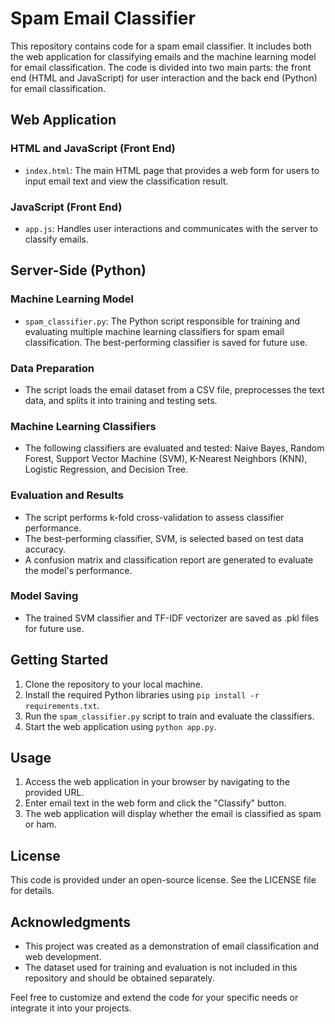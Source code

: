 # Spam Email Classifier

This repository contains code for a spam email classifier. It includes both the web application for classifying emails and the machine learning model for email classification. The code is divided into two main parts: the front end (HTML and JavaScript) for user interaction and the back end (Python) for email classification.

## Web Application

### HTML and JavaScript (Front End)
- `index.html`: The main HTML page that provides a web form for users to input email text and view the classification result.

### JavaScript (Front End)
- `app.js`: Handles user interactions and communicates with the server to classify emails.

## Server-Side (Python)

### Machine Learning Model
- `spam_classifier.py`: The Python script responsible for training and evaluating multiple machine learning classifiers for spam email classification. The best-performing classifier is saved for future use.

### Data Preparation
- The script loads the email dataset from a CSV file, preprocesses the text data, and splits it into training and testing sets.

### Machine Learning Classifiers
- The following classifiers are evaluated and tested: Naive Bayes, Random Forest, Support Vector Machine (SVM), K-Nearest Neighbors (KNN), Logistic Regression, and Decision Tree.

### Evaluation and Results
- The script performs k-fold cross-validation to assess classifier performance.
- The best-performing classifier, SVM, is selected based on test data accuracy.
- A confusion matrix and classification report are generated to evaluate the model's performance.

### Model Saving
- The trained SVM classifier and TF-IDF vectorizer are saved as .pkl files for future use.

## Getting Started

1. Clone the repository to your local machine.
2. Install the required Python libraries using `pip install -r requirements.txt`.
3. Run the `spam_classifier.py` script to train and evaluate the classifiers.
4. Start the web application using `python app.py`.

## Usage

1. Access the web application in your browser by navigating to the provided URL.
2. Enter email text in the web form and click the "Classify" button.
3. The web application will display whether the email is classified as spam or ham.

## License

This code is provided under an open-source license. See the LICENSE file for details.

## Acknowledgments

- This project was created as a demonstration of email classification and web development.
- The dataset used for training and evaluation is not included in this repository and should be obtained separately.

Feel free to customize and extend the code for your specific needs or integrate it into your projects.
